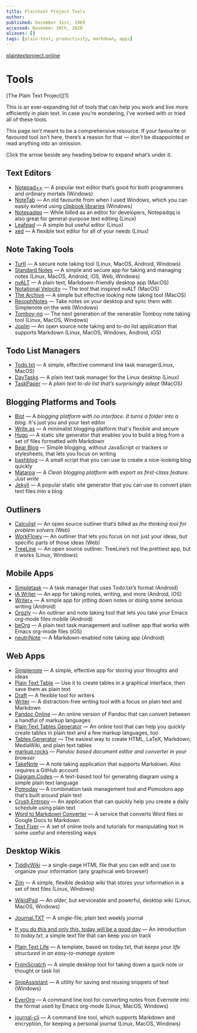 ```yaml
---
title: Plaintext Project Tools
author:  
published: December 31st, 1969
accessed: November 30th, 2020
aliases: []
tags: [plain-text, productivity, markdown, apps]
---
```


[plaintextproject.online](https://plaintextproject.online/tools.html "Tools")

# Tools

[The Plain Text Project][1]

This is an ever-expanding list of tools that can help you work and live more efficiently in plain text. In case you’re wondering, I’ve worked with or tried all of these tools.

This page _isn’t_ meant to be a comprehensive resource. If your favourite or favoured tool isn’t here, there’s a reason for that — don’t be disappointed or read anything into an omission.

Click the arrow beside any heading below to expand what’s under it.

Text Editors
------------

*   [Notepad++](https://notepad-plus-plus.org/) — A popular text editor that’s good for both programmers and ordinary mortals (Windows)
*   [NoteTab](https://https//www.notetab.com/) — An old favourite from when I used Windows, which you can easily extend using [clipbook libraries](https://www.notetab.com/libraries) (Windows)
*   [Notepadqq](https://notepadqq.com/s/) — While billed as an editor for developers, Notepadqq is also great for general-purpose text editing (Linux)
*   [Leafpad](http://tarot.freeshell.org/leafpad/) — A simple but useful editor (Linux)
*   [xed](https://github.com/linuxmint/xed) — A flexible text editor for all of your needs (Linux)

Note Taking Tools
-----------------

*   [Turtl](https://turtlapp.com/) — A secure note taking tool (Linux, MacOS, Android, Windows)
*   [Standard Notes](https://standardnotes.org/) — A simple and secure app for taking and managing notes (Linux, MacOS, Android, iOS, Web, Windows)
*   [nvALT](http://brettterpstra.com/projects/nvalt/) — A plain text, Markdown-friendly desktop app (MacOS)
*   [Notational Velocity](http://notational.net/) — The tool that inspired nvALT (MacOS)
*   [The Archive](https://zettelkasten.de/the-archive/) — A simple but effective looking note taking tool (MacOS)
*   [ResophNotes](https://www.resoph.com/ResophNotes/Welcome.html) — Take notes on your desktop and sync them with Simplenote on the web (Windows)
*   [Tomboy-ng](https://wiki.gnome.org/Apps/Tomboy/tomboy-ng) — The next generation of the venerable Tomboy note taking tool (Linux, MacOS, Windows)
*   [Joplin](https://joplinapp.org/) — An open source note taking and to-do list application that supports Markdown (Linux, MacOS, Windows, Android, iOS)

Todo List Managers
------------------

*   [Todo.txt](https://todotxt.org/) — A simple, effective command line task manager(Linux, MacOS)
*   [DayTasks](https://burnsoftware.wordpress.com/daytasks/) — A plain text task manager for the Linux desktop (Linux)
*   [TaskPaper](https://www.taskpaper.com/) — A _plain text to-do list that’s surprisingly adept_ (MacOS)

Blogging Platforms and Tools
----------------------------

*   [Blot](https://blot.im/) — A _blogging platform with no interface. It turns a folder into a blog_. It's just you and your text editor
*   [Write.as](https://write.as/) — A minimalist blogging platform that's flexible and secure
*   [Hugo](https://gohugo.io/) — A static site generator that enables you to build a blog from a set of files formatted with Markdown
*   [Bear Blog](https://bearblog.dev/) — Simple blogging, without JavaScript or trackers or stylesheets, that lets you focus on writing
*   [bashblog](https://github.com/cfenollosa/bashblog) — A small script that you can use to create a nice-looking blog quickly
*   [Mataroa](https://mataroa.blog/) — A _Clean blogging platform with export as first-class feature. Just write_
*   [Jekyll](https://jekyllrb.com/) — A popular static site generator that you can use to convert plain text files into a blog

Outliners
---------

*   [Calculist](https://calculist.io/) — An open source outliner that’s billed as _the thinking tool for problem solvers_ (Web)
*   [WorkFlowy](https://workflowy.com/) — An outliner that lets you focus on not just your ideas, but specific parts of those ideas (Web)
*   [TreeLine](https://treeline.bellz.org/) — An open source outliner. TreeLine’s not the prettiest app, but it works (Linux, Windows)

Mobile Apps
-----------

*   [Simpletask](https://f-droid.org/en/packages/nl.mpcjanssen.simpletask/) — A task manager that uses Todo.txt’s format (Android)
*   [iA Writer](https://ia.net/writer) — An app for taking notes, writing, and more (Android, iOS)
*   [Writer+](https://play.google.com/store/apps/details?id=co.easy4u.writer) — A simple app for jotting down notes or doing some serious writing (Android)
*   [Orgzly](http://www.orgzly.com/) — An outliner and note taking tool that lets you take your Emacs org-mode files mobile (Android)
*   [beOrg](https://beorgapp.com/) — A plain text task management and outliner app that works with Emacs org-mode files (iOS)
*   [neutriNote](https://play.google.com/store/apps/details?id=com.appmindlab.nano&hl=en_US) — A Markdown-enabled note taking app (Android)

Web Apps
--------

*   [Simplenote](https://simplenote.com/) — A simple, effective app for storing your thoughts and ideas
*   [Plain Text Table](https://plaintexttools.github.io/plain-text-table/) — Use it to create tables in a graphical interface, then save them as plain text
*   [Draft](https://draftin.com/) — A flexible tool for writers
*   [Writer](https://writer.bighugelabs.com/) — A distraction-free writing tool with a focus on plain text and Markdown
*   [Pandoc Online](https://foliovision.com/seo-tools/pandoc-online#) — An online version of Pandoc that can convert between a handful of markup languages
*   [Plain Text Tables Generator](https://www.tablesgenerator.com/text_tables) — An online tool that can help you quickly create tables in plain text and a few markup languages, too
*   [Tables Generator](https://www.tablesgenerator.com/) — The easiest way to create HTML, LaTeX, Markdown, MediaWiki, and plain text tables
*   [markup.rocks](https://markup.rocks/) — _Pandoc based document editor and converter in your browser_
*   [TakeNote](https://takenote.dev/) — A note taking application that supports Markdown. Also requires a GitHub account
*   [Diagram.Codes](https://www.diagram.codes/) — A text-based tool for generating diagram using a simple plain text language
*   [Pomoday](https://pomoday.app/) — A combination task management tool and Pomodoro app that’s built around plain text
*   [Crush Entropy](https://crushentropy.com/) — An application that can quickly help you create a daily schedule using plain text
*   [Word to Markdown Converter](https://word2md.com/) — A service that converts Word files or Google Docs to Markdown
*   [Text Fixer](https://www.textfixer.com/) — A set of online tools and tutorials for manipulating text in some useful and interesting ways

Desktop Wikis
-------------

*   [TiddlyWiki](https://tiddlywiki.com/) — a single-page HTML file that you can edit and use to organize your information (any graphical web browser)
*   [Zim](https://zim-wiki.org/) — A simple, flexible desktop wiki that stores your information in a set of text files (Linux, Windows)
*   [WikidPad](http://wikidpad.sourceforge.net/) — An older, but serviceable and powerful, desktop wiki (Linux, MacOS, Windows)

*   [Journal.TXT](https://journaltxt.github.io/) — A single-file, plain text weekly journal
*   [If you do this and only this, today will be a good day](http://johnhenrymuller.com/today) — An introduction to _today.txt_, a simple text file that can keep you on track
*   [Plain Text Life](https://github.com/jukil/plain-text-life) — A template, based on today.txt, that _keeps your life structured in an easy-to-manage system_
*   [FromScratch](https://fromscratch.rocks/) — A simple desktop tool for taking down a quick note or thought or task list
*   [SnipAssistant](https://www.snipassist.com/) — A utility for saving and reusing snippets of text (Windows)
*   [EverOrg](https://github.com/mgmart/EverOrg) — A command line tool for converting notes from Evernote into the format used by Emacs org-mode (Linux, MacOS, Windows)
*   [journal-cli](https://journalcli.me/) — A command line tool, which supports Markdown and encryption, for keeping a personal journal (Linux, MacOS, Windows)

